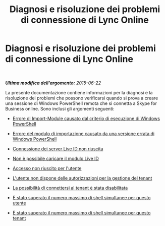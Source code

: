 ﻿---
title: Diagnosi e risoluzione dei problemi di connessione di Lync Online
TOCTitle: Diagnosi e risoluzione dei problemi di connessione di Lync Online
ms:assetid: ff0693bb-c829-45be-92c7-cdc652de993d
ms:mtpsurl: https://technet.microsoft.com/it-it/library/Dn362860(v=OCS.15)
ms:contentKeyID: 56269996
ms.date: 08/24/2015
mtps_version: v=OCS.15
ms.translationtype: HT
---

# Diagnosi e risoluzione dei problemi di connessione di Lync Online

 

_**Ultima modifica dell'argomento:** 2015-06-22_

La presente documentazione contiene informazioni per la diagnosi e la risoluzione dei problemi che possono verificarsi quando si prova a creare una sessione di Windows PowerShell remota che si connetta a Skype for Business online. Sono inclusi gli argomenti seguenti:

  - [Errore di Import-Module causato dal criterio di esecuzione di Windows PowerShell](import-module-error-in-skype-for-business-online-caused-by-windows-powershell-execution-policy.md)

  - [Errore del modulo di importazione causato da una versione errata di Windows PowerShell](import-module-error-in-skype-for-business-online-caused-by-incorrect-version-of-windows-powershell.md)

  - [Connessione dei server Live ID non riuscita](skype-for-business-online-failed-to-connect-to-live-id-server.md)

  - [Non è possibile caricare il modulo Live ID](skype-for-business-online-failed-to-load-live-id-module.md)

  - [Accesso non riuscito per l'utente](logon-failed-for-the-user-in-skype-for-business-online.md)

  - [L'utente non dispone delle autorizzazioni per la gestione del tenant](the-user-does-not-have-permission-to-manage-this-tenant-in-skype-for-business-online.md)

  - [La possibilità di connettersi al tenant è stata disabilitata](ability-to-connect-to-tenant-has-been-disabled-in-skype-for-business-online.md)

  - [È stato superato il numero massimo di shell simultanee per questo utente](the-maximum-number-of-concurrent-shells-for-this-user-in-skype-for-business-online-has-been-exceeded.md)

  - [È stato superato il numero massimo di shell simultanee per questo tenant](the-maximum-number-of-concurrent-shells-for-this-tenant-in-skype-for-business-online-has-been-exceeded.md)


